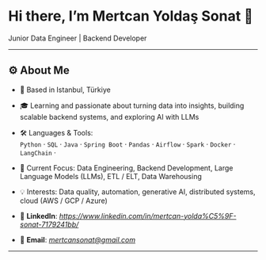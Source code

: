 # Hi there, I’m **Mertcan Yoldaş Sonat** 👋  
Junior Data Engineer | Backend Developer 

---

## ⚙️ About Me

- 📍 Based in Istanbul, Türkiye  
- 🎓 Learning and passionate about turning data into insights, building scalable backend systems, and exploring AI with LLMs  
- 🛠️ Languages & Tools:  
  `Python` · `SQL` · `Java` · `Spring Boot` · `Pandas` · `Airflow` · `Spark` · `Docker` · `LangChain` ·   
- 🌱 Current Focus: Data Engineering, Backend Development, Large Language Models (LLMs), ETL / ELT, Data Warehousing  
- 💡 Interests: Data quality, automation, generative AI, distributed systems, cloud (AWS / GCP / Azure)

- 🔗 **LinkedIn**: *https://www.linkedin.com/in/mertcan-yolda%C5%9F-sonat-7179241bb/*  
- 📧 **Email**: *mertcansonat@gmail.com*  


---
